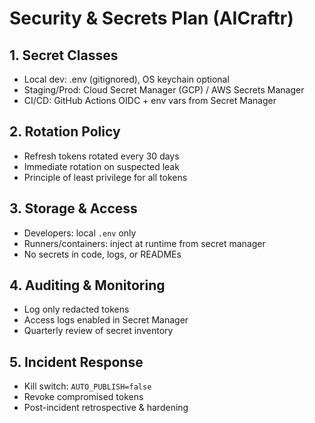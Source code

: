 # Security & Secrets Plan (AICraftr)

## 1. Secret Classes
- Local dev: .env (gitignored), OS keychain optional
- Staging/Prod: Cloud Secret Manager (GCP) / AWS Secrets Manager
- CI/CD: GitHub Actions OIDC + env vars from Secret Manager

## 2. Rotation Policy
- Refresh tokens rotated every 30 days
- Immediate rotation on suspected leak
- Principle of least privilege for all tokens

## 3. Storage & Access
- Developers: local `.env` only
- Runners/containers: inject at runtime from secret manager
- No secrets in code, logs, or READMEs

## 4. Auditing & Monitoring
- Log only redacted tokens
- Access logs enabled in Secret Manager
- Quarterly review of secret inventory

## 5. Incident Response
- Kill switch: `AUTO_PUBLISH=false`
- Revoke compromised tokens
- Post-incident retrospective & hardening
